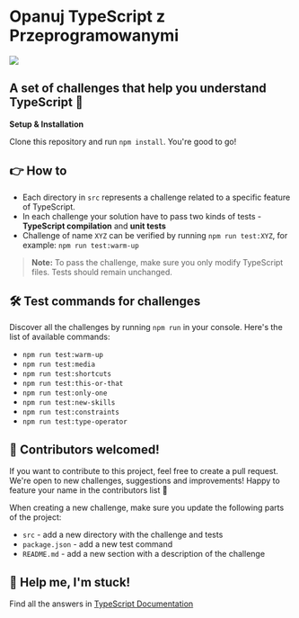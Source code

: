 # Opanuj TypeScript z Przeprogramowanymi

![](./media/logo-main.jpg)

## A set of challenges that help you understand TypeScript 🚀

**Setup & Installation**

Clone this repository and run `npm install`. You're good to go!

## 👉 How to

- Each directory in `src` represents a challenge related to a specific feature of TypeScript.
- In each challenge your solution have to pass two kinds of tests - **TypeScript compilation** and **unit tests**
- Challenge of name `XYZ` can be verified by running `npm run test:XYZ`, for example: `npm run test:warm-up`

> **Note:** To pass the challenge, make sure you only modify TypeScript files. Tests should remain unchanged.

## 🛠️ Test commands for challenges

Discover all the challenges by running `npm run` in your console. Here's the list of available commands:

- `npm run test:warm-up`
- `npm run test:media`
- `npm run test:shortcuts`
- `npm run test:this-or-that`
- `npm run test:only-one`
- `npm run test:new-skills`
- `npm run test:constraints`
- `npm run test:type-operator`

## 🙌 Contributors welcomed!

If you want to contribute to this project, feel free to create a pull request. We're open to new challenges, suggestions and improvements! Happy to feature your name in the contributors list 🎉

When creating a new challenge, make sure you update the following parts of the project:

- `src` - add a new directory with the challenge and tests
- `package.json` - add a new test command
- `README.md` - add a new section with a description of the challenge

## 🛟 Help me, I'm stuck!

Find all the answers in [TypeScript Documentation](https://www.typescriptlang.org/docs/home.html)
